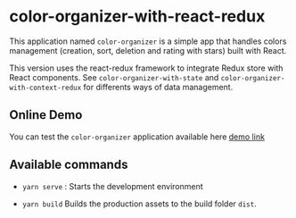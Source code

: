 # color-organizer-with-react-redux

This application named `color-organizer` is a simple app that handles colors management (creation, sort, deletion and rating with stars) built with React. 

This version uses the react-redux framework to integrate Redux store with React components. See `color-organizer-with-state` and `color-organizer-with-context-redux` for differents ways of data management. 

## Online Demo 
You can test the `color-organizer` application available here [demo link](https://maryiam.github.io/color-organizer-with-react-redux/) 

## Available commands

  - `yarn serve` : 
      Starts the development environment

  - `yarn build`
      Builds the production assets to the build folder `dist`.
